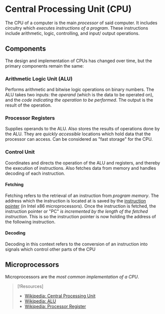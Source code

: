 
# Central Processing Unit (CPU)
The CPU of a computer is the main *processor* of said computer. It includes circuitry which *executes instructions of a program*. These instructions include arithmetic, logic, controlling, and input/ output operations.
## Components
The design and implementation of CPUs has changed over time, but the primary components remain the same:
### Arithmetic Logic Unit (ALU)
Performs arithmetic and bitwise logic operations on binary numbers. The ALU takes two inputs: the *operand* (which is the data to be operated on), and the *code indicating the operation to be performed*. The output is the result of the operation.
### Processor Registers
Supplies operands to the ALU. Also stores the results of operations done by the ALU. They are *quickly accessible* locations which hold data that the processor can access. Can be considered as "fast storage" for the CPU.
### Control Unit
Coordinates and directs the operation of the ALU and registers, and thereby the execution of instructions. Also fetches data from memory and handles decoding of each instruction.
#### Fetching
Fetching refers to the retrieval of an instruction from *program memory*. The address which the instruction is located at is saved by the [instruction pointer](coding/languages/assembly.md) (in Intel x86 microprocessors). Once the instruction is fetched, the instruction pointer or "PC" *is incremented by the length of the fetched instruction*. This is so the instruction pointer is now holding the address of the following instruction.
#### Decoding
Decoding in this context refers to the conversion of an instruction into signals which control other parts of the CPU
## Microprocessors
Microprocessors are the *most common implementation of a CPU*.

> [!Resources]
> - [Wikipedia: Central Processing Unit](https://en.wikipedia.org/wiki/Central_processing_unit#Decode)
> - [Wikipedia: ALU](https://en.wikipedia.org/wiki/Arithmetic_logic_unit)
> - [Wikipedia: Processor Register](https://en.wikipedia.org/wiki/Processor_register)